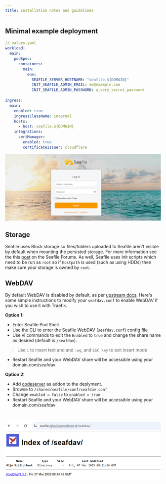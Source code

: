 ```yaml
---
title: Installation notes and guidelines
---
```


## Minimal example deployment

```yaml
// values.yaml
workload:
  main:
    podSpec:
      containers:
        main:
          env:
            SEAFILE_SERVER_HOSTNAME: "seafile.${DOMAIN}"
            INIT_SEAFILE_ADMIN_EMAIL: me@example.com
            INIT_SEAFILE_ADMIN_PASSWORD: a_very_secret_password

ingress:
  main:
    enabled: true
    ingressClassName: internal
    hosts:
      - host: seafile.${DOMAIN}
    integrations:
      certManager:
        enabled: true
        certificateIssuer: cloudflare
```
![login](./img/login.png)


## Storage

Seafile uses Block storage so files/folders uploaded to Seafile aren't visible by default when mounting the persisted storage. For more information see the this [post](https://forum.seafile.com/t/maintain-file-name-after-upload/11190/3) on the Seafile Forums. As well, Seafile uses init scripts which need to be run as `root` so if `hostpath` is used (such as using HDDs) then make sure your storage is owned by `root`.

## WebDAV

By default WebDAV is disabled by default, as per [upstream docs](https://manual.seafile.com/extension/webdav/). Here's some simple instructions to modify your `seafdav.conf` to enable WebDAV if you wish to use it with Traefik.

 **Option 1:**
- Enter Seafile Pod Shell
- Use the CLI to enter the Seafile WebDAV (`seafdav.conf`) config file
- Use vi commands to edit the `Enabled` to `true` and change the share name as desired (default is `/seafdav`).
> Use `i` to insert text and and `:wq`, and `ESC key` to exit insert mode
- Restart Seafile and your WebDAV share will be accessible using your domain.com/seafdav

**Option 2:**
- Add [codeserver](https://trueforge.org/truecharts/truecharts/guides/addons/code-server/) as addon to the deplyment.
- Browse to `/shared/seafile/conf/seafdav.conf`
- Change `enabled = false` to `enabled = true`
- Restart Seafile and your WebDAV share will be accessible using your domain.com/seafdav

<br>

![SeafileWebDAV](./img/SeafileWebDAV.png)
